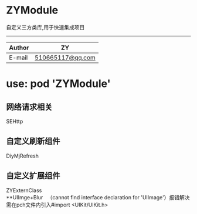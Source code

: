 # ZYModule

自定义三方类库,用于快速集成项目 
****

|Author|ZY|
|---|---
|E-mail|510665117@qq.com

#  use:  pod 'ZYModule'  

## 网络请求相关 
SEHttp  

## 自定义刷新组件   
DiyMjRefresh   

## 自定义扩展组件
ZYExternClass  
**UIImge+Blur    （cannot find interface declaration for 'UIImage'）报错解决 需在pch文件内引入#import <UIKit/UIKit.h>
